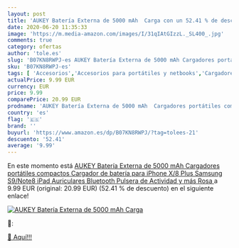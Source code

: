 ```yaml
---
layout: post
title: 'AUKEY Batería Externa de 5000 mAh  Carga con un 52.41 % de descuento'
date: 2020-06-20 11:35:33
image: 'https://m.media-amazon.com/images/I/31qIAtGIzzL._SL400_.jpg'
comments: true
category: ofertas
author: 'tole.es'
slug: 'B07KN8RWPJ-es AUKEY Batería Externa de 5000 mAh Cargadores portátiles...'
sku: 'B07KN8RWPJ-es'
tags: [ 'Accesorios','Accesorios para portátiles y netbooks','Cargadores y adaptadores para portátiles y netbooks','Cargadores y bases de carga para portátiles y netbooks','Informática','ipad','iphone', ]
actualPrice: 9.99 EUR
currency: EUR
price: 9.99
comparePrice: 20.99 EUR
prodname: 'AUKEY Batería Externa de 5000 mAh  Cargadores portátiles compactos  Cargador de batería para iPhone X/8 Plus  Samsung S9/Note8  iPad  Auriculares Bluetooth  Pulsera de Actividad y más  Rosa '
country: 'es'
flag: '🇪🇸'
brand: ''
buyurl: 'https://www.amazon.es/dp/B07KN8RWPJ/?tag=tolees-21'
descuento: '52.41'
average: '9.99'
---
```


En este momento está [AUKEY Batería Externa de 5000 mAh  Cargadores portátiles compactos  Cargador de batería para iPhone X/8 Plus  Samsung S9/Note8  iPad  Auriculares Bluetooth  Pulsera de Actividad y más  Rosa ](https://www.amazon.es/dp/B07KN8RWPJ/?tag=tolees-21) a 9.99 EUR (original: 20.99 EUR) (52.41 %  de descuento) en el siguiente enlace!

[![AUKEY Batería Externa de 5000 mAh  Carga](https://m.media-amazon.com/images/I/31qIAtGIzzL._SL400_.jpg)](https://www.amazon.es/dp/B07KN8RWPJ/?tag=tolees-21)

🔎:


[🛒 Aquí!!!](https://www.amazon.es/dp/B07KN8RWPJ/?tag=tolees-21)
